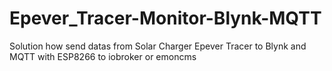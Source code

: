 # Epever_Tracer-Monitor-Blynk-MQTT
Solution how send datas from Solar Charger Epever Tracer to Blynk and MQTT with ESP8266 to iobroker or emoncms 
